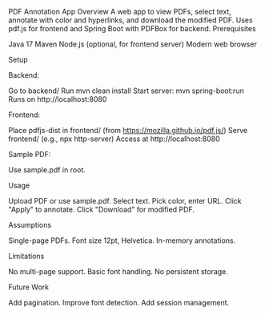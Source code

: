 PDF Annotation App
Overview
A web app to view PDFs, select text, annotate with color and hyperlinks, and download the modified PDF. Uses pdf.js for frontend and Spring Boot with PDFBox for backend.
Prerequisites

Java 17
Maven
Node.js (optional, for frontend server)
Modern web browser

Setup

Backend:

Go to backend/
Run mvn clean install
Start server: mvn spring-boot:run
Runs on http://localhost:8080


Frontend:

Place pdfjs-dist in frontend/ (from https://mozilla.github.io/pdf.js/)
Serve frontend/ (e.g., npx http-server)
Access at http://localhost:8080


Sample PDF:

Use sample.pdf in root.



Usage

Upload PDF or use sample.pdf.
Select text.
Pick color, enter URL.
Click "Apply" to annotate.
Click "Download" for modified PDF.

Assumptions

Single-page PDFs.
Font size 12pt, Helvetica.
In-memory annotations.

Limitations

No multi-page support.
Basic font handling.
No persistent storage.

Future Work

Add pagination.
Improve font detection.
Add session management.
